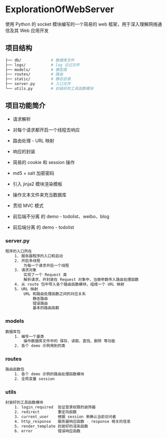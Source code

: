 # ExplorationOfWebServer
使用 Python 的 socket 模块编写的一个简易的 web 框架，用于深入理解网络通信及其 Web 应用开发


## 项目结构

```bash
├── db/             # 数据库文件
├── logs/           # log 日记文件
├── models/         # 模型类
├── routes/         # 路由
├── static/         # 静态目录
├── server.py       # 入口文件
└── utils.py        # 封装好的工具函数模块
```


## 项目功能简介
- 请求解析
- 对每个请求都开启一个线程去响应
- 路由处理 - URL 映射
- 响应的封装
- 简易的 cookie 和 session 操作
- md5 + salt 加密密码
- 引入 jinja2 模块渲染模板
- 操作文本文件来充当数据库

- 贯彻 MVC 模式
- 前后端不分离 的 demo - todolist、weibo、blog
- 前后端分离 的 demo - todolist


### server.py
```bash
程序的入口所在
    1. 服务器程序的入口和启动
    2. 开启多线程
        为每一个请求开启一个线程
    3. 请求对象
        实现了一个 Request 类
        解析请求，并封装在 Request 对象中，当做参数传入路由处理函数
    4. 从 route 包中导入各个路由函数模块，组成一个 URL 映射
    5. URL 映射
        URL 和路由处理函数之间的对应关系
            静态路由
            错误路由
            基本的路由函数
```


### models
```bash
数据库包
    1. 编写一个基类
        操作数据库文件中的 保存、读取、查找、删除 等功能
    2. 各个 demo 示例用到的类
```



### routes
```bash
路由函数包
    1. 各个 demo 示例的路由处理函数模块
    2. 全局变量 session
```


### utils
```bash
封装好的工具函数模块
    1. login_required  验证登录权限的装饰器
    2. redirect        重定向函数
    3. current_user    根据 session 来确认当前访问者
    4. http_response   服务器响应函数 - response 相关的信息
    5. render_template 封装好的渲染函数
    6. error           错误响应函数
```
